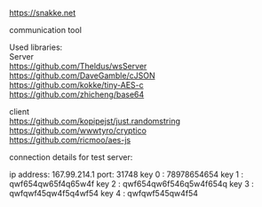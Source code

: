 
https://snakke.net

communication tool

Used libraries:
<br>
Server
<br>
https://github.com/Theldus/wsServer
<br>
https://github.com/DaveGamble/cJSON
<br>
https://github.com/kokke/tiny-AES-c
<br>
https://github.com/zhicheng/base64

client
<br>
https://github.com/kopipejst/just.randomstring
<br>
https://github.com/wwwtyro/cryptico
<br>
https://github.com/ricmoo/aes-js




connection details for test server:

ip address:   167.99.214.1
port:         31748
key 0 :       78978654654
key 1 :       qwf654qw65f4q65w4f
key 2 :       qwf654qw6f546q5w4f654q
key 3 :       qwfqwf45qw4f5q4wf54
key 4 :       qwfqwf545qw4f54
